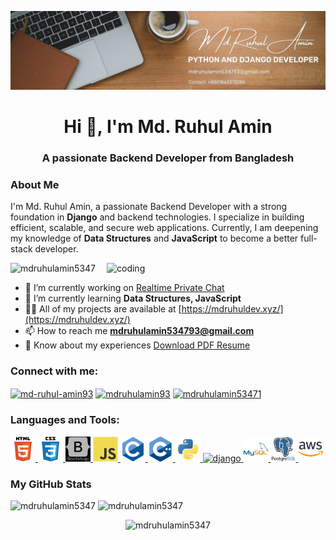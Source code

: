 ![logo](https://github.com/mdruhulamin5347/mdruhulamin5347/blob/main/bannar.jpeg)

<h1 align="center">Hi 👋, I'm Md. Ruhul Amin</h1>
<h3 align="center">A passionate Backend Developer from Bangladesh</h3>

### About Me
I'm Md. Ruhul Amin, a passionate Backend Developer with a strong foundation in **Django** and backend technologies. I specialize in building efficient, scalable, and secure web applications. Currently, I am deepening my knowledge of **Data Structures** and **JavaScript** to become a better full-stack developer.

<img align="right" alt="coding" width="350" src="https://github.com/user-attachments/assets/e75de923-6039-4c30-9bf6-24f004501477"/>

<p align="left"> <img src="https://komarev.com/ghpvc/?username=mdruhulamin5347&label=Profile%20views&color=0e75b6&style=flat" alt="mdruhulamin5347" /> </p>

- 🔭 I’m currently working on [Realtime Private Chat](https://livechat.mdruhuldev.xyz/)
- 🌱 I’m currently learning **Data Structures, JavaScript**
- 👨‍💻 All of my projects are available at [https://mdruhuldev.xyz/](https://mdruhuldev.xyz/)
- 📫 How to reach me **mdruhulamin534793@gmail.com**
- 📄 Know about my experiences [Download PDF Resume](https://mdruhuldev.xyz/media/pdf/Md.Ruhul%20Amin(Django%20Developer).pdf)

<h3 align="left">Connect with me:</h3>
<p align="left">
  <a href="https://linkedin.com/in/md-ruhul-amin93" target="blank"><img align="center" src="https://raw.githubusercontent.com/rahuldkjain/github-profile-readme-generator/master/src/images/icons/Social/linked-in-alt.svg" alt="md-ruhul-amin93" height="30" width="40" /></a>
  <a href="https://codeforces.com/profile/mdruhulamin93" target="blank"><img align="center" src="https://raw.githubusercontent.com/rahuldkjain/github-profile-readme-generator/master/src/images/icons/Social/codeforces.svg" alt="mdruhulamin93" height="30" width="40" /></a>
  <a href="https://www.hackerearth.com/mdruhulamin53471" target="blank"><img align="center" src="https://raw.githubusercontent.com/rahuldkjain/github-profile-readme-generator/master/src/images/icons/Social/hackerearth.svg" alt="mdruhulamin53471" height="30" width="40" /></a>
</p>

<h3 align="left">Languages and Tools:</h3>
<p align="left">
  <!-- Frontend Technologies -->
  <a href="https://www.w3.org/html/" target="_blank" rel="noreferrer">
    <img src="https://raw.githubusercontent.com/devicons/devicon/master/icons/html5/html5-original-wordmark.svg" alt="html5" width="40" height="40"/>
  </a>
  <a href="https://www.w3schools.com/css/" target="_blank" rel="noreferrer">
    <img src="https://raw.githubusercontent.com/devicons/devicon/master/icons/css3/css3-original-wordmark.svg" alt="css3" width="40" height="40"/>
  </a>
<a href="https://getbootstrap.com" target="_blank" rel="noreferrer">
  <img src="https://raw.githubusercontent.com/devicons/devicon/master/icons/bootstrap/bootstrap-plain-wordmark.svg" alt="bootstrap" width="40" height="40" style="filter: invert(1) grayscale(100%) brightness(100%);" />
</a>


  <!-- Programming Languages -->
  <a href="https://developer.mozilla.org/en-US/docs/Web/JavaScript" target="_blank" rel="noreferrer">
    <img src="https://raw.githubusercontent.com/devicons/devicon/master/icons/javascript/javascript-original.svg" alt="javascript" width="40" height="40"/>
  </a>
  <a href="https://www.cprogramming.com/" target="_blank" rel="noreferrer">
    <img src="https://raw.githubusercontent.com/devicons/devicon/master/icons/c/c-original.svg" alt="c" width="40" height="40"/>
  </a>
  <a href="https://www.w3schools.com/cpp/" target="_blank" rel="noreferrer">
    <img src="https://raw.githubusercontent.com/devicons/devicon/master/icons/cplusplus/cplusplus-original.svg" alt="cplusplus" width="40" height="40"/>
  </a>
  <a href="https://www.python.org" target="_blank" rel="noreferrer">
    <img src="https://raw.githubusercontent.com/devicons/devicon/master/icons/python/python-original.svg" alt="python" width="40" height="40"/>
  </a>

  <!-- Backend Framework -->
  <a href="https://www.djangoproject.com/" target="_blank" rel="noreferrer">
    <img src="https://cdn.worldvectorlogo.com/logos/django.svg" alt="django" width="40" height="40"/>
  </a>

  <!-- Databases -->
  <a href="https://www.mysql.com/" target="_blank" rel="noreferrer">
    <img src="https://raw.githubusercontent.com/devicons/devicon/master/icons/mysql/mysql-original-wordmark.svg" alt="mysql" width="40" height="40"/>
  </a>
  <a href="https://www.postgresql.org" target="_blank" rel="noreferrer">
    <img src="https://raw.githubusercontent.com/devicons/devicon/master/icons/postgresql/postgresql-original-wordmark.svg" alt="postgresql" width="40" height="40"/>
  </a>

  <!-- Deployment -->
  <a href="https://aws.amazon.com" target="_blank" rel="noreferrer">
    <img  src="https://raw.githubusercontent.com/devicons/devicon/master/icons/amazonwebservices/amazonwebservices-original-wordmark.svg" alt="aws" width="40" height="40"/>
  </a>
</p>



### My GitHub Stats
<p align="left">
  <img src="https://github-readme-stats.vercel.app/api?username=mdruhulamin5347&show_icons=true&locale=en&theme=dark" alt="mdruhulamin5347" width="49%" height="200px" />
  <img src="https://github-readme-stats.vercel.app/api/top-langs?username=mdruhulamin5347&show_icons=true&locale=en&layout=compact&theme=dark" alt="mdruhulamin5347" width="49%" height="200px" />
</p>

<p align="center">
  <img src="https://github-readme-streak-stats.herokuapp.com/?user=mdruhulamin5347&theme=dark" alt="mdruhulamin5347" width="70%" />
</p>






